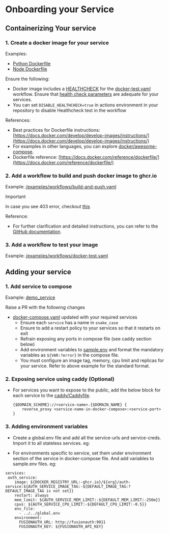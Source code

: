 # Onboarding your Service

## Containerizing Your service

### 1. Create a docker image for your service 

Examples:
 - [Python Dockerfile](../examples/dockerfiles/python.Dockerfile)
 - [Node Dockerfile](../examples/dockerfiles/node.Dockerfile)

Ensure the following:
 - Docker image includes a [HEALTHCHECK](https://docs.docker.com/reference/dockerfile/#healthcheck) for the [docker-test.yaml](../examples/workflows/docker-test.yaml) workflow. Ensure that [health check parameters](https://docs.docker.com/reference/dockerfile/#healthcheck) are adequate for your services.
- You can set `DISABLE_HEALTHCHECK=true` in actions environment in your repository to disable Healthcheck test in the workflow

References:

 - Best practices for Dockerfile instructions: [https://docs.docker.com/develop/develop-images/instructions/](https://docs.docker.com/develop/develop-images/instructions/)
 - For examples in other languages, you can explore [docker/awesome-compose](https://github.com/docker/awesome-compose).
 - Dockerfile reference: [https://docs.docker.com/reference/dockerfile/](https://docs.docker.com/reference/dockerfile/)

 

### 2. Add a workflow to build and push docker image to ghcr.io
Example: [/examples/workflows/build-and-push.yaml](../examples/workflows/build-and-push.yaml)

> [!IMPORTANT]  
> In case you see 403 error, checkout [this](https://docs.github.com/en/packages/learn-github-packages/configuring-a-packages-access-control-and-visibility#github-actions-access-for-packages-scoped-to-organizations)



Reference:
- For further clarification and detailed instructions, you can refer to the  [GitHub documentation](https://docs.github.com/en/actions/publishing-packages/publishing-docker-images#publishing-images-to-github-packages).

### 3. Add a workflow to test your image
Example:  [/examples/workflows/docker-test.yaml](../examples/workflows/docker-test.yaml)


## Adding your service

### 1. Add service to compose
Example: [demo_service](../examples/docker-compose.yaml)

Raise a PR with the following changes
- [docker-compose.yaml](../docker-compose.yaml) updated with your required services
  - Ensure each `service` has a name in `snake_case`
  - Ensure to add a restart policy to your services so that it restarts on exit
  - Refrain exposing any ports in compose file (see caddy section below)
  - Add environment variables to [sample.env](../sample.env) and format the mandatory variables as `${VAR:?error}` in the compose file. 
  - You must configure an image tag, memory, cpu limit and replicas for your service. Refer to above example for the standard format.
   

### 2. Exposing service using caddy (Optional)

- For services you want to expose to the public, add the below block for each service to the [caddy/Caddyfile](../caddy/Caddyfile). 

    ```shell
    {$DOMAIN_SCHEME}://<service-name>.{$DOMAIN_NAME} {
        reverse_proxy <service-name-in-docker-compose>:<service-port>
    }
    ```

### 3. Adding environment variables
- Create a global.env file and add all the service-urls and service-creds. Import it to all stateless services. eg:

- For environments specific to service, set them under environment section of the service in docker-compose file. And add variables to sample.env files.
eg:
```
services: 
 auth_service:
    image: ${DOCKER_REGISTRY_URL:-ghcr.io}/${org}/auth-service:${AUTH_SERVICE_IMAGE_TAG:-${DEFAULT_IMAGE_TAG:?DEFAULT_IMAGE_TAG is not set}}
    restart: always
    mem_limit: ${AUTH_SERVICE_MEM_LIMIT:-${DEFAULT_MEM_LIMIT:-256m}}
    cpus: ${AUTH_SERVICE_CPU_LIMIT:-${DEFAULT_CPU_LIMIT:-0.5}}
    env_file:
      - ../../global.env
    environment:
      FUSIONAUTH_URL: http://fusionauth:9011
      FUSIONAUTH_KEY: ${FUSIONAUTH_API_KEY}
```
